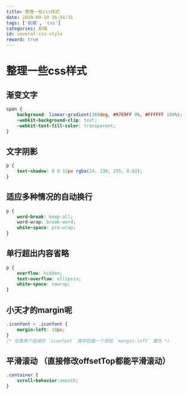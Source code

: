 ```yaml
---
title: 整理一些css样式
date: 2020-09-10 16:54:31
tags: ['前端', 'css']
categories: 前端
id: several-css-style
reward: true
---
```


# 整理一些css样式

## 渐变文字

```css
span {
    background: linear-gradient(360deg, #97E9FF 0%, #FFFFFF 100%);
    -webkit-background-clip: text;
    -webkit-text-fill-color: transparent;
}
```

## 文字阴影

```css
p {
    text-shadow: 0 0 12px rgba(24, 230, 255, 0.63);
}
```

## 适应多种情况的自动换行

```css
p {
    word-break: keep-all;
    word-wrap: break-word;
    white-space: pre-wrap;
}
```

## 单行超出内容省略

```css
p {
    overflow: hidden;
    text-overflow: ellipsis;
    white-space: nowrap;
}
```

## 小天才的margin呢

```css
.iconfont + .iconfont {
    margin-left: 10px;
}
/* 任意两个连续的 `iconfont` 类中后面一个添加 `margin-left` 属性 */
```

## 平滑滚动 （直接修改offsetTop都能平滑滚动）

``` css
.container {
    scroll-behavior:smooth; 
}
```

